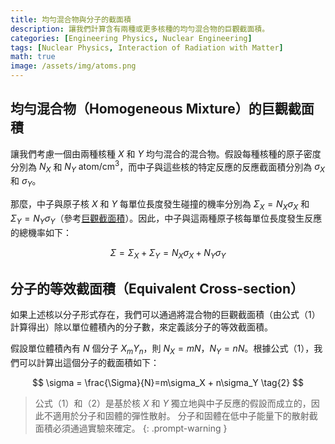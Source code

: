 ```yaml
---
title: 均勻混合物與分子的截面積
description: 讓我們計算含有兩種或更多核種的均勻混合物的巨觀截面積。
categories: [Engineering Physics, Nuclear Engineering]
tags: [Nuclear Physics, Interaction of Radiation with Matter]
math: true
image: /assets/img/atoms.png
---
```

## 均勻混合物（Homogeneous Mixture）的巨觀截面積
讓我們考慮一個由兩種核種 $X$ 和 $Y$ 均勻混合的混合物。假設每種核種的原子密度分別為 $N_X$ 和 $N_Y$ $\text{atom/cm}^3$，而中子與這些核的特定反應的反應截面積分別為 $\sigma_X$ 和 $\sigma_Y$。

那麼，中子與原子核 $X$ 和 $Y$ 每單位長度發生碰撞的機率分別為 $\Sigma_X=N_X\sigma_X$ 和 $\Sigma_Y=N_Y\sigma_Y$（參考[巨觀截面積](/posts/Neutron-Interactions-and-Cross-sections/#巨觀截面macroscopic-cross-section)）。因此，中子與這兩種原子核每單位長度發生反應的總機率如下：

$$ \Sigma = \Sigma_X + \Sigma_Y = N_X\sigma_X + N_Y\sigma_Y \tag{1}$$

## 分子的等效截面積（Equivalent Cross-section）
如果上述核以分子形式存在，我們可以通過將混合物的巨觀截面積（由公式（1）計算得出）除以單位體積內的分子數，來定義該分子的等效截面積。

假設單位體積內有 $N$ 個分子 $X_mY_n$，則 $N_X=mN$，$N_Y=nN$。根據公式（1），我們可以計算出這個分子的截面積如下：

$$ \sigma = \frac{\Sigma}{N}=m\sigma_X + n\sigma_Y \tag{2} $$

> 公式（1）和（2）是基於核 $X$ 和 $Y$ 獨立地與中子反應的假設而成立的，因此不適用於分子和固體的彈性散射。
> 分子和固體在低中子能量下的散射截面積必須通過實驗來確定。
{: .prompt-warning }
